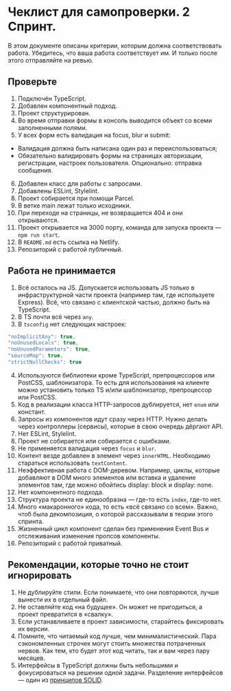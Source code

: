 # Чеклист для самопроверки. 2 Спринт.

В этом документе описаны критерии, которым должна соответствовать работа. Убедитесь, что ваша работа соответствует им. И только после этого отправляйте на ревью.

## Проверьте

1. Подключён TypeScript.
2. Добавлен компонентный подход.
3. Проект структурирован.
4. Во время отправки формы в консоль выводится объект со всеми заполненными полями.
5. У всех форм есть валидация на focus, blur и submit:
 - Валидация должна быть написана один раз и переиспользоваться;
 - Обязательно валидировать формы на страницах авторизации, регистрации, настроек пользователя. Опционально: отправка сообщения.
6. Добавлен класс для работы с запросами.
7. Добавлены ESLint, Stylelint.
8. Проект собирается при помощи Parcel.
9. В ветке main лежат только исходники.
10. При переходе на страницы, не возвращается 404 и они открываются.
11. Проект открывается на 3000 порту, команда для запуска проекта — `npm run start`.
12. В `README.md` есть ссылка на Netlify.
13. Репозиторий с работой публичный.

## Работа не принимается

1. Всё осталось на JS. Допускается использовать JS только в инфраструктурной части проекта (например там, где используете Express). Всё, что связано с клиентской частью, должно быть на TypeScript.
2. В TS почти всё через `any`.
3. В `tsconfig` нет следующих настроек:

```js
"noImplicitAny": true,
"noUnusedLocals": true,
"noUnusedParameters": true,
"sourceMap": true,
"strictNullChecks": true
```

4. Используются библиотеки кроме TypeScript, препроцессоров или PostCSS, шаблонизатора. То есть для использования на клиенте можно установить только TS и/или шаблонизатор, препроцессор или PostCSS.
5. Код в реализации класса HTTP-запросов дублируется, нет `enum` или констант.
6. Запросы из компонентов идут сразу через HTTP. Нужно делать через контроллеры (сервисы), которые в свою очередь дёргают API.
7. Нет ESLint, Stylelint.
8. Проект не собирается или собирается с ошибками.
9. Не применяется валидация через `focus` и `blur`.
10. Контент везде добавлен в элемент через `innerHTML`. Необходимо стараться использовать `textContent`.
11. Неэффективная работа с DOM-деревом. Например, циклы, которые добавляют в DOM много элементов или вставка и удаление элементов там, где можно обойтись display: block и display: none.
12. Нет компонентного подхода.
13. Структура проекта не единообразна — где-то есть `index`, где-то нет.
14. Много «макаронного» кода, то есть «всё связано со всем». Важно, чтоб была декомпозиция, о которой рассказывали в теории этого спринта.
15. Жизненный цикл компонент сделан без применения Event Bus и отслеживания изменения пропсов компоненты.
16. Репозиторий с работой приватный.

## Рекомендации, которые точно не стоит игнорировать

1. Не дублируйте стили. Если понимаете, что они повторяются, лучше вынести их в отдельный файл.
2. Не оставляйте код «на будущее». Он может не пригодиться, а проект превратится в «свалку».
3. Если устанавливаете в проект зависимости, старайтесь фиксировать их версии.
4. Помните, что читаемый код лучше, чем минималистический. Пара сэкономленных строчек могут стоить множества потраченных нервов. Как тем, кто будет этот код читать, так и вам через пару месяцев.
5. Интерфейсы в TypeScript должны быть небольшими и фокусироваться на решении одной задачи. Разделение интерфейсов — один из [принципов SOLID](https://habr.com/ru/company/ruvds/blog/426413/).
